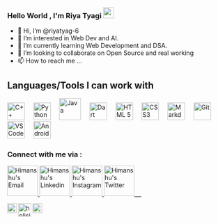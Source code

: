 ### Hello World , I'm Riya Tyagi <img src="https://media.giphy.com/media/hvRJCLFzcasrR4ia7z/giphy.gif" width="25px">
<!-- <img align="right" alt="GIF" src="e1f3413bf5036045713341394f617225.gif" width="500" height="320" /> -->

- 👋 Hi, I’m @riyatyag-6
- 👀 I’m interested in Web Dev and AI.
- 🌱 I’m currently learning Web Development and DSA.
- 💞️ I’m looking to collaborate on Open Source and real working 
- 📫 How to reach me ...

<!---
riyatyag-6/riyatyag-6 is a ✨ special ✨ repository because its `README.md` (this file) appears on your GitHub profile.
You can click the Preview link to take a look at your changes.
--->

## Languages/Tools I can work with
  
  <img title="C++" height="40px" src="https://img.icons8.com/color/240/000000/c-plus-plus-logo.png" /> &nbsp;&nbsp;&nbsp;
  <img title="Python" height="40px" src="https://img.icons8.com/color/48/000000/python--v1.png"/> &nbsp;&nbsp;&nbsp;
  <img title="Java" height="50px" src="https://user-images.githubusercontent.com/85930567/155731762-c66a50e0-5f3c-4ea2-b123-4a818346e835.png"/> &nbsp;&nbsp;&nbsp;
  <img title="Dart" height="40px" src="https://img.icons8.com/color/50/000000/dart.png"/> &nbsp;&nbsp;&nbsp;
  <img title="HTML 5" height="40px" src="https://img.icons8.com/color/48/000000/html-5.png"/> &nbsp;&nbsp;&nbsp;
  <img title="CSS3" height="40px" src="https://img.icons8.com/color/48/000000/css3.png"/> &nbsp;&nbsp;&nbsp;
  <img title="Markdown" height="40px" src="https://img.icons8.com/office/80/000000/markdown.png"/> &nbsp;&nbsp;&nbsp;
  <img title="Git" height="40px" src="https://user-images.githubusercontent.com/85930567/155733391-1cad1bbc-b9d6-4fd9-91c2-37f778f88a96.png" /> &nbsp;&nbsp;&nbsp;
  <img title="VS Code" height="40px" src="https://img.icons8.com/fluency/144/000000/visual-studio-code-2019.png"/> &nbsp;&nbsp;&nbsp;
  <img title="Android Studio" height="40px" src="https://img.icons8.com/color/48/000000/android-studio--v3.png"/>
  


### Connect with me via :
<div>
<a href="mailto:riyatyagi618@gmail.com">
  <img alt="Himanshu's Email" height="70px" src="https://user-images.githubusercontent.com/85930567/175770833-302b4ef2-faeb-421f-88eb-744737a4ad74.png"
/>
</a> 
<a href="https://www.linkedin.com/in/riya-tyagi-4bbb291b">
  <img alt="Himanshu's Linkedin" height="70px" src="https://user-images.githubusercontent.com/85930567/175769904-8f101a4f-5415-4855-83d8-11e8c1ee37b1.png" />
</a>
<a href="https://www.instagram.com/riya_._.5/">
  <img alt="Himanshu's Instagram" height="70px" src="https://user-images.githubusercontent.com/85930567/175769762-aa808175-4426-428d-b383-8edd363c3573.png" />
</a> 
<!-- <a href="https://discordapp.com/users/759807486831099928">
  <img alt="Himanshu's Discord" height="70px" src="https://user-images.githubusercontent.com/85930567/175769817-444e4770-eb38-4714-bdce-43cf91ef56f4.png" />
</a> -->
<a href="https://twitter.com/riya_t_5">
  <img alt="Himanshu's Twitter" height="70px" src="https://user-images.githubusercontent.com/85930567/175769742-c9d3423c-690f-4782-8dd7-676d6aebc036.png" /> &nbsp;&nbsp;&nbsp;
</a>
</div>







[<img align="left" alt="holisitc_developer |LinkedIn" width="22px" src="https://img.icons8.com/doodle/48/000000/linkedin--v2.png"/>](https://www.linkedin.com/in/riya-tyagi-4bbb291b8)
[<img align="left" alt="holisitc_developer |Instagram" width="30px" src="https://img.icons8.com/clouds/100/000000/instagram-new--v3.png"/>](https://www.instagram.com/riya_._.5/)
[<img align="left" alt="holisitc_developer |Twitter" width="22px" src="https://img.icons8.com/doodle/48/000000/twitter--v1.png"/>](https://twitter.com/riya_t_5?t=kOJLHiDyp7gCLjt4tlS4HQ&s=08)
<br />

